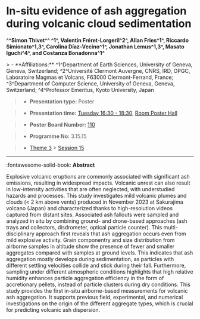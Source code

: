 # In-situ evidence of ash aggregation during volcanic cloud sedimentation

**^^Simon Thivet^^ ^1^, Valentin Fréret-Lorgeril^2^, Allan Fries^1^, Riccardo Simionato^1,3^, Carolina Díaz-Vecino^1^, Jonathan Lemus^1,3^, Masato Iguchi^4^, and Costanza Bonadonna^1^**

<!-- more -->> - **Affiliations:** ^1^Department of Earth Sciences, University of Geneva, Geneva, Switzerland; ^2^Université Clermont Auvergne, CNRS, IRD, OPGC, Laboratoire Magmas et Volcans, F63000 Clermont-Ferrand, France; ^3^Department of Computer Science, University of Geneva, Geneva, Switzerland; ^4^Professor Emeritus, Kyoto University, Japan 

> - **Presentation type:** Poster

> - **Presentation time:** [Tuesday 16:30 - 18:30](../sessions_comparison.md#__tabbed_2_6), [Room Poster Hall](../maps_venue.md#__tabbed_1_1)

> - **Poster Board Number:** [110](../map_poster_boards.md#tuesday)

> - **Programme No:** 3.15.15

> - [Theme 3](../theme3.md) > [Session 15](../sessions/session-3-15.md)

--- 

:fontawesome-solid-book: **Abstract**

Explosive volcanic eruptions are commonly associated with significant ash emissions, resulting in widespread impacts. Volcanic unrest can also result in low-intensity activities that are often neglected, with understudied hazards and processes. This study investigates mild volcanic plumes and clouds (< 2 km above vents) produced in November 2023 at Sakurajima volcano (Japan) and characterized thanks to high-resolution videos captured from distant sites. Associated ash fallouts were sampled and analyzed in situ by combining ground- and drone-based approaches (ash trays and collectors, disdrometer, optical particle counter). This multi-disciplinary approach first reveals that ash aggregation occurs even from mild explosive activity. Grain componentry and size distribution from airborne samples in altitude show the presence of fewer and smaller aggregates compared with samples at ground levels. This indicates that ash aggregation mostly develops during sedimentation, as particles with different settling velocities collide and stick during their fall. Furthermore, sampling under different atmospheric conditions highlights that high relative humidity enhances particle aggregation efficiency in the form of accretionary pellets, instead of particle clusters during dry conditions. This study provides the first in-situ airborne-based measurements for volcanic ash aggregation. It supports previous field, experimental, and numerical investigations on the origin of the different aggregate types, which is crucial for predicting volcanic ash dispersion.

